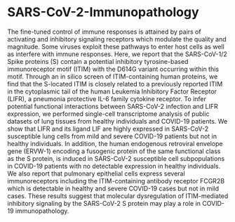 # SARS-CoV-2-Immunopathology

The fine-tuned control of immune responses is attained by pairs of activating and inhibitory signaling receptors which modulate the quality and magnitude. Some viruses exploit these pathways to enter host cells as well as interfere with immune responses. Here, we report that the SARS-CoV-1/2 Spike proteins (S) contain a potential inhibitory tyrosine-based immunoreceptor motif (ITIM) with the D614G variant occurring within this motif. Through an in silico screen of ITIM-containing human proteins, we find that the S-located ITIM is closely related to a previously reported ITIM in the cytoplasmic tail of the human Leukemia Inhibitory Factor Receptor (LIFR), a pneumonia protective IL-6 family cytokine receptor. To infer potential functional interactions between SARS-CoV-2 infection and LIFR expression, we performed single-cell transcriptome analysis of public datasets of lung tissues from healthy individuals and COVID-19 patients. We show that LIFR and its ligand LIF are highly expressed in SARS-CoV-2 susceptible lung cells from mild and severe COVID-19 patients but not in healthy individuals. In addition, the human endogenous retroviral envelope gene (ERVW-1) encoding a fusogenic protein of the same functional class as the S protein, is induced in SARS-CoV-2 susceptible cell subpopulations in COVID-19 patients with no detectable expression in healthy individuals. We also report that pulmonary epithelial cells express several immunoreceptors including the ITIM-containing antibody receptor FCGR2B which is detectable in healthy and severe COVID-19 cases but not in mild cases. These results suggest that molecular dysregulation of ITIM-mediated inhibitory signaling by the SARS-CoV-2 S protein may play a role in COVID-19 immunopathology.
